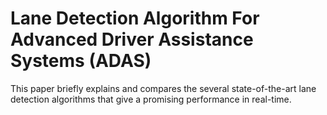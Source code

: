 # Lane Detection Algorithm For Advanced Driver Assistance Systems (ADAS)

  This paper briefly explains and compares the several state-of-the-art lane detection algorithms that give a promising performance in real-time.

